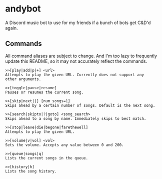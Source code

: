 # andybot

A Discord music bot to use for my friends if a bunch of bots get C&D'd again.

## Commands

All command aliases are subject to change. And I'm too lazy to frequently
update this README, so it may not accurately reflect the commands.

```
>>[play|add|p|+] <url>
Attempts to play the given URL. Currently does not support any
other arguments.

>>[toggle|pause|resume] 
Pauses or resumes the current song.

>>[skip|next||] [num_songs=1]
Skips ahead by a certain number of songs. Default is the next song.

>>[search|skipto|?|goto] <song_search>
Skips ahead to a song by name. Immediately skips to best match.

>>[stop|leave|die|begone|farethewell] 
Attempts to play the given URL.

>>[volume|v|vol] <vol>
Sets the volume. Accepts any value between 0 and 200.

>>[queue|songs|q] 
Lists the current songs in the queue.

>>[history|h] 
Lists the song history.
```
